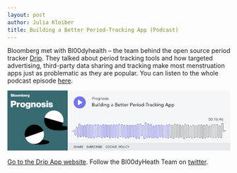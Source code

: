 ```yaml
---
layout: post
author: Julia Kloiber
title: Building a Better Period-Tracking App (Podcast)
---
```


Bloomberg met with Bl00dyhealth – the team behind the open source period tracker <a href="https://bloodyhealth.gitlab.io/">Drip</a>. 
They talked about period tracking tools and how targeted advertising, third-party data sharing and tracking make most menstruation apps just as problematic as they are popular.
You can listen to the whole podcast episode <a href="https://www.bloomberg.com/news/audio/2019-04-10/building-a-better-period-tracking-app-podcast">here</a>.

<a href="https://www.bloomberg.com/news/audio/2019-04-10/building-a-better-period-tracking-app-podcast"><img src="/assets/img/blog/drip_podcast.png" alt="Image of the Bloomberg Podcast Player." style="width: 900px"></a>







<a href="https://bloodyhealth.gitlab.io/" target="_blank">Go to the Drip App website</a>.
Follow the Bl00dyHeath Team on <a href="https://twitter.com/bl00dyhealth">twitter</a>.
